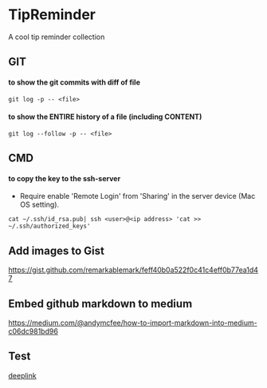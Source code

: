 # TipReminder
A cool tip reminder collection


## GIT

#### to show the git commits with diff  of file
```
git log -p -- <file>
```

#### to show the ENTIRE history of a file (including CONTENT)
```
git log --follow -p -- <file>
```

## CMD

#### to copy the key to the ssh-server
- Require enable 'Remote Login' from 'Sharing' in the server device (Mac OS setting).
```
cat ~/.ssh/id_rsa.pub| ssh <user>@<ip address> 'cat >> ~/.ssh/authorized_keys'
```

## Add images to Gist

https://gist.github.com/remarkablemark/feff40b0a522f0c41c4eff0b77ea1d47

## Embed github markdown to medium

https://medium.com/@andymcfee/how-to-import-markdown-into-medium-c06dc981bd96

## Test
[deeplink](https://tollit.page.link/test)
